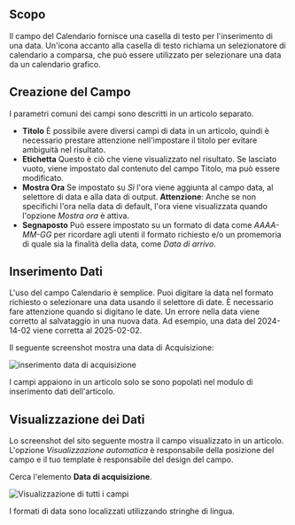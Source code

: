<!-- Filename: J3.x:Adding_custom_fields/Calendar_Field / Display title: Campo del Calendario -->

## Scopo

Il campo del Calendario fornisce una casella di testo per l'inserimento di una data. Un'icona accanto alla casella di testo richiama un selezionatore di calendario a comparsa, che può essere utilizzato per selezionare una data da un calendario grafico.

## Creazione del Campo

I parametri comuni dei campi sono descritti in un articolo separato.

* **Titolo** È possibile avere diversi campi di data in un articolo, quindi è necessario prestare attenzione nell'impostare il titolo per evitare ambiguità nel risultato.
* **Etichetta** Questo è ciò che viene visualizzato nel risultato. Se lasciato vuoto, viene impostato dal contenuto del campo Titolo, ma può essere modificato.
* **Mostra Ora** Se impostato su *Sì* l'ora viene aggiunta al campo data, al selettore di data e alla data di output. **Attenzione**: Anche se non specifichi l'ora nella data di default, l'ora viene visualizzata quando l'opzione *Mostra ora* è attiva.
* **Segnaposto** Può essere impostato su un formato di data come *AAAA-MM-GG* per ricordare agli utenti il formato richiesto e/o un promemoria di quale sia la finalità della data, come *Data di arrivo*.

## Inserimento Dati

L'uso del campo Calendario è semplice. Puoi digitare la data nel formato richiesto o selezionare una data usando il selettore di date. È necessario fare attenzione quando si digitano le date. Un errore nella data viene corretto al salvataggio in una nuova data. Ad esempio, una data del 2024-14-02 viene corretta al 2025-02-02.

Il seguente screenshot mostra una data di Acquisizione:

![inserimento data di acquisizione](../../../en/images/fields/fields-date-entry.png "Data di Acquisizione")

I campi appaiono in un articolo solo se sono popolati nel modulo di inserimento dati dell'articolo.

## Visualizzazione dei Dati

Lo screenshot del sito seguente mostra il campo visualizzato in un articolo. L'opzione *Visualizzazione automatica* è responsabile della posizione del campo e il tuo template è responsabile del design del campo.

Cerca l'elemento **Data di acquisizione**.

![Visualizzazione di tutti i campi](../../../en/images/fields/fields-display.png "Visualizzazione dei campi")

I formati di data sono localizzati utilizzando stringhe di lingua.

